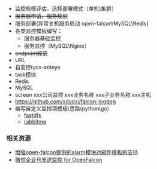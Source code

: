 ###
- 监控规模评估，选择部署模式（单机\集群）
- ~~服务器申请，服务规划~~
- 服务部署(异常关机服务启动 open-falcon\MySQL\Redis\)
- 各类监控模板编写：
  - 服务器基础监控
  - 服务监控（MySQL\Nginx）
- ~~endpoint规范~~
- URL
- 自监控tycs-anteye
- task模块
- Redis
- MySQL
- screen
  xxx公司监控
  xxx业务名称
  xxx子业务名称
  xxx主机
- https://github.com/sdvdxl/falcon-logdog
- 编写自定义监控项模板\思路(python\go)
  - [fastdfs](https://github.com/zzlyzq/openfalcon-agent-fastdfs)
  - [rabbitmq](https://github.com/barryz/rabbitmq-monitor)

### 相关资源
- [增强open-falcon提供的alarm模块对邮件模板的支持](https://github.com/mircoteam/mailtemplate)
- [微信企业号发送监控 for OpenFalcon](https://github.com/Yanjunhui/chat)
